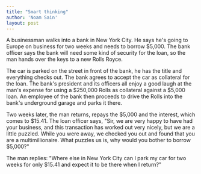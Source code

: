 ```yaml
---
title: "Smart thinking"
author: 'Noam Sain'
layout: post
---
```


A businessman walks into a bank in New York City. He says he's going to Europe on business for two weeks and needs to borrow $5,000. The bank officer says the bank will need some kind of security for the loan, so the man hands over the keys to a new Rolls Royce.  
  
The car is parked on the street in front of the bank, he has the title and everything checks out. The bank agrees to accept the car as collateral for the loan. The bank's president and its officers all enjoy a good laugh at the man's expense for using a $250,000 Rolls as collateral against a $5,000 loan. An employee of the bank then proceeds to drive the Rolls into the bank's underground garage and parks it there.

Two weeks later, the man returns, repays the $5,000 and the interest, which comes to $15.41. The loan officer says, "Sir, we are very happy to have had your business, and this transaction has worked out very nicely, but we are a little puzzled. While you were away, we checked you out and found that you are a multimillionaire. What puzzles us is, why would you bother to borrow $5,000?"

The man replies: "Where else in New York City can I park my car for two weeks for only $15.41 and expect it to be there when I return?"